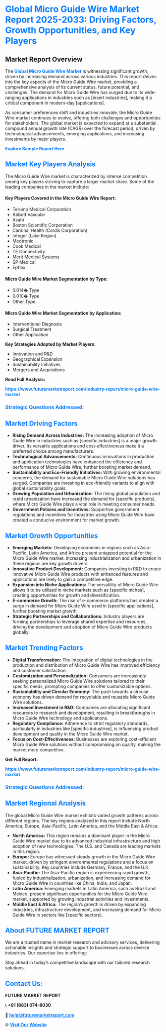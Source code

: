 <h1 style="color: #007BFF;">Global Micro Guide Wire Market Report 2025-2033: Driving Factors, Growth Opportunities, and Key Players</h1>

<section id="overview">
<h2>Market Report Overview</h2>
<p>The <a href="https://www.futuremarketreport.com/industry-report/micro-guide-wire-market" style="color: #007BFF; text-decoration: none;"><strong>Global Micro Guide Wire Market</strong></a> is witnessing significant growth, driven by increasing demand across various industries. This report delves into the key aspects of the Micro Guide Wire market, providing a comprehensive analysis of its current status, future potential, and challenges. The demand for Micro Guide Wire has surged due to its wide-ranging applications in industries such as [insert industries], making it a critical component in modern-day [applications].</p>
<p>As consumer preferences shift and industries innovate, the Micro Guide Wire market continues to evolve, offering both challenges and opportunities for stakeholders. The global market is expected to expand at a substantial compound annual growth rate (CAGR) over the forecast period, driven by technological advancements, emerging applications, and increasing investments by major players.</p>
</section>

<section id="overview">
<p><a href="https://www.futuremarketreport.com/request-sample/reportId=40789" style="color: #007BFF; text-decoration: none;"><strong>Explore Sample Report Here</strong></a></p>
</section>

<section id="key-players">
<h2 style="color: #007BFF;">Market Key Players Analysis</h2>
<p>The Micro Guide Wire market is characterized by intense competition among key players striving to capture a larger market share. Some of the leading companies in the market include:</p>
<h4>Key Players Covered in the Micro Guide Wire Report:</h4>
<ul><li>Terumo Medical Corporation</li><li>Abbott Vascular</li><li>Asahi</li><li>Boston Scientific Corporation</li><li>Cardinal Health (Cordis Corporation)</li><li>Integer (Lake Region)</li><li>Medtronic</li><li>Cook Medical</li><li>TE Connectivity</li><li>Merit Medical Systems</li><li>SP Medical</li><li>Epflex</li></ul>
<h4>Micro Guide Wire Market Segmentation by Type:</h4>
<ul><li>0.014� Type</li><li>0.010� Type</li><li>Other Type</li></ul>

<h4>Micro Guide Wire Market Segmentation by Application:</h4>
<ul><li>Interventional Diagnosis</li><li>Surgical Treatment</li><li>Other Application</li></ul>
<p><strong>Key Strategies Adopted by Market Players:</strong></p>
<ul>
<li>Innovation and R&D</li>
<li>Geographical Expansion</li>
<li>Sustainability Initiatives</li>
<li>Mergers and Acquisitions</li>
</ul>
</section>

<section>
<p><strong>Read Full Analysis: </strong></p><a href="https://www.futuremarketreport.com/industry-report/micro-guide-wire-market" style="color: #007BFF; text-decoration: none;"><strong>https://www.futuremarketreport.com/industry-report/micro-guide-wire-market</strong></a>
<h3 style="color: #007BFF;">Strategic Questions Addressed:</h3>
</section>

<section id="driving-factors">
<h2 style="color: #007BFF;">Market Driving Factors</h2>
<ul>
<li><strong>Rising Demand Across Industries:</strong> The increasing adoption of Micro Guide Wire in industries such as [specific industries] is a major growth driver. Its versatile applications and cost-effectiveness make it a preferred choice among manufacturers.</li>
<li><strong>Technological Advancements:</strong> Continuous innovations in production and application technologies have enhanced the efficiency and performance of Micro Guide Wire, further boosting market demand.</li>
<li><strong>Sustainability and Eco-Friendly Initiatives:</strong> With growing environmental concerns, the demand for sustainable Micro Guide Wire solutions has surged. Companies are investing in eco-friendly variants to align with global sustainability goals.</li>
<li><strong>Growing Population and Urbanization:</strong> The rising global population and rapid urbanization have increased the demand for [specific products], where Micro Guide Wire plays a vital role in meeting consumer needs.</li>
<li><strong>Government Policies and Incentives:</strong> Supportive government regulations and incentives for industries using Micro Guide Wire have created a conducive environment for market growth.</li>
</ul>
</section>

<section id="growth-opportunities">
<h2 style="color: #007BFF;">Market Growth Opportunities</h2>
<ul>
<li><strong>Emerging Markets:</strong> Developing economies in regions such as Asia-Pacific, Latin America, and Africa present untapped potential for the Micro Guide Wire market. Increasing industrialization and urbanization in these regions are key growth drivers.</li>
<li><strong>Innovative Product Development:</strong> Companies investing in R&D to create innovative Micro Guide Wire products with enhanced features and applications are likely to gain a competitive edge.</li>
<li><strong>Expansion into Niche Applications:</strong> The versatility of Micro Guide Wire allows it to be utilized in niche markets such as [specific niches], creating opportunities for growth and diversification.</li>
<li><strong>E-commerce Growth:</strong> The rise of e-commerce platforms has created a surge in demand for Micro Guide Wire used in [specific applications], further boosting market growth.</li>
<li><strong>Strategic Partnerships and Collaborations:</strong> Industry players are forming partnerships to leverage shared expertise and resources, driving the development and adoption of Micro Guide Wire products globally.</li>
</ul>
</section>

<section id="trending-factors">
<h2 style="color: #007BFF;">Market Trending Factors</h2>
<ul>
<li><strong>Digital Transformation:</strong> The integration of digital technologies in the production and distribution of Micro Guide Wire has improved efficiency and customer satisfaction.</li>
<li><strong>Customization and Personalization:</strong> Consumers are increasingly seeking personalized Micro Guide Wire solutions tailored to their specific needs, prompting companies to offer customizable options.</li>
<li><strong>Sustainability and Circular Economy:</strong> The push towards a circular economy has driven demand for recyclable and reusable Micro Guide Wire solutions.</li>
<li><strong>Increased Investment in R&D:</strong> Companies are allocating significant resources to research and development, resulting in breakthroughs in Micro Guide Wire technology and applications.</li>
<li><strong>Regulatory Compliance:</strong> Adherence to strict regulatory standards, particularly in industries like [specific industries], is influencing product development and quality in the Micro Guide Wire market.</li>
<li><strong>Focus on Cost-Effectiveness:</strong> Businesses are exploring cost-efficient Micro Guide Wire solutions without compromising on quality, making the market more competitive.</li>
</ul>
</section>

<section>
<p><strong>Get Full Report: </strong></p><a href="https://www.futuremarketreport.com/industry-report/micro-guide-wire-market" style="color: #007BFF; text-decoration: none;"><strong>https://www.futuremarketreport.com/industry-report/micro-guide-wire-market</strong></a>
<h3 style="color: #007BFF;">Strategic Questions Addressed:</h3>
</section>


<section id="regional-analysis">
<h2 style="color: #007BFF;">Market Regional Analysis</h2>
<p>The global Micro Guide Wire market exhibits varied growth patterns across different regions. The key regions analyzed in this report include North America, Europe, Asia-Pacific, Latin America, and the Middle East & Africa:</p>
<ul>
<li><strong>North America:</strong> This region remains a dominant player in the Micro Guide Wire market due to its advanced industrial infrastructure and high adoption of new technologies. The U.S. and Canada are leading markets in this region.</li>
<li><strong>Europe:</strong> Europe has witnessed steady growth in the Micro Guide Wire market, driven by stringent environmental regulations and a focus on sustainability. Key countries include Germany, France, and the U.K.</li>
<li><strong>Asia-Pacific:</strong> The Asia-Pacific region is experiencing rapid growth, fueled by industrialization, urbanization, and increasing demand for Micro Guide Wire in countries like China, India, and Japan.</li>
<li><strong>Latin America:</strong> Emerging markets in Latin America, such as Brazil and Mexico, present significant opportunities for the Micro Guide Wire market, supported by growing industrial activities and investments.</li>
<li><strong>Middle East & Africa:</strong> The region’s growth is driven by expanding industries, infrastructure development, and increasing demand for Micro Guide Wire in sectors like [specific sectors].</li>
</ul>
</section>

<footer>
<h2 style="color: #007BFF;">About FUTURE MARKET REPORT</h2>
<p>We are a trusted name in market research and advisory services, delivering actionable insights and strategic support to businesses across diverse industries. Our expertise lies in offering:</p>

<p>Stay ahead in today’s competitive landscape with our tailored research solutions.</p>

<h2 style="color: #007BFF;">Contact Us:</h2>
<p><strong>FUTURE MARKET REPORT</strong></p>
<p>📞 <strong>+91 (883) 074-8030</strong></p>
<p>📧 <strong><a href="mailto:help@futuremarketreport.com" style="color: #007BFF;">help@futuremarketreport.com</a></strong></p>
<p>🌐 <strong><a href="https://www.futuremarketreport.com/" style="color: #007BFF;">Visit Our Website</a></strong></p>
</footer>